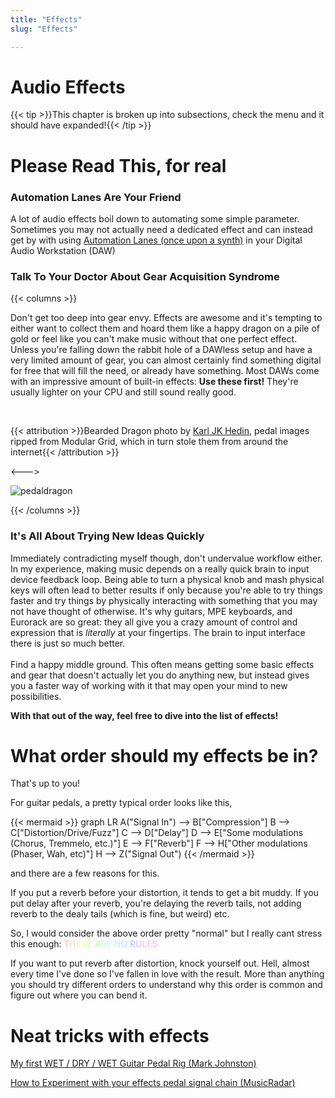 ```yaml
---
title: "Effects"
slug: "Effects"

---
```


# Audio Effects

<script>
    document.getElementById("effectMenu").open = true;
</script>
{{< tip >}}This chapter is broken up into subsections, check the menu and it should have expanded!{{< /tip >}}

# Please Read This, for real

### Automation Lanes Are Your Friend

A lot of audio effects boil down to automating some simple parameter. Sometimes you may not actually need a dedicated effect and can instead get by with using [Automation Lanes (once upon a synth)](https://www.youtube.com/watch?v=WmgXmb2V6zE) in your Digital Audio Workstation (DAW)

### Talk To Your Doctor About Gear Acquisition Syndrome 

{{< columns >}}

Don't get too deep into gear envy. Effects are awesome and it's tempting to either want to collect them and hoard them like a happy dragon on a pile of gold or feel like you can't make music without that one perfect effect. Unless you're falling down the rabbit hole of a DAWless setup and have a very limited amount of gear, you can almost certainly find something digital for free that will fill the need, or already have something. Most DAWs come with an impressive amount of built-in effects: **Use these first!** They're usually lighter on your CPU and still sound really good.

</br>

{{< attribution >}}Bearded Dragon photo by [Karl JK Hedin](https://unsplash.com/photos/khzZanoEsgQ), pedal images ripped from Modular Grid, which in turn stole them from around the internet{{< /attribution >}}

<--->

![pedaldragon](/music/pedaldragon.webp)

{{< /columns >}}

### It's All About Trying New Ideas Quickly

Immediately contradicting myself though, don't undervalue workflow either. In my experience, making music depends on a really quick brain to input device feedback loop. Being able to turn a physical knob and mash physical keys will often lead to better results if only because you're able to try things faster and try things by physically interacting with something that you may not have thought of otherwise. It's why guitars, MPE keyboards, and Eurorack are so great: they all give you a crazy amount of control and expression that is *literally* at your fingertips. The brain to input interface there is just so much better.</br></br>Find a happy middle ground. This often means getting some basic effects and gear that doesn't actually let you do anything new, but instead gives you a faster way of working with it that may open your mind to new possibilities.

**With that out of the way, feel free to dive into the list of effects!**

# What order should my effects be in?

That's up to you!

For guitar pedals, a pretty typical order looks like this,

{{< mermaid >}}
graph LR
    A("Signal In") --> B["Compression"]
    B --> C["Distortion/Drive/Fuzz"] 
    C --> D["Delay"]
    D --> E["Some modulations (Chorus, Tremmelo, etc.)"]
    E --> F["Reverb"]
    F --> H["Other modulations (Phaser, Wah, etc)"]
    H --> Z("Signal Out")
{{< /mermaid >}}

and there are a few reasons for this. 

If you put a reverb before your distortion, it tends to get a bit muddy. If you put delay after your reverb, you're delaying the reverb tails, not adding reverb to the dealy tails (which is fine, but weird) etc. 

So, I would consider the above order pretty "normal" but I really cant stress this enough: <span style="color:#FFB8B8">T</span><span style="color:#FFD4B8">H</span><span style="color:#FFF1B8">E</span><span style="color:#F1FFB8">R</span><span style="color:#D4FFB8">E</span> <span style="color:#B8FFB8">A</span><span style="color:#B8FFD4">R</span><span style="color:#B8FFF1">E</span> <span style="color:#B8F1FF">N</span><span style="color:#B8D4FF">O</span> <span style="color:#B8B8FF">R</span><span style="color:#D4B8FF">U</span><span style="color:#F1B8FF">L</span><span style="color:#FFB8F1">E</span><span style="color:#FFB8D4">S</span>

If you want to put reverb after distortion, knock yourself out. Hell, almost every time I've done so I've fallen in love with the result. More than anything you should try different orders to understand why this order is common and figure out where you can bend it.

# Neat tricks with effects

[My first WET / DRY / WET Guitar Pedal Rig (Mark Johnston)](https://www.youtube.com/watch?v=uptuRNXR0Mw)

[How to Experiment with your effects pedal signal chain (MusicRadar)](https://www.musicradar.com/news/pedal-signal-chain-experiment)


